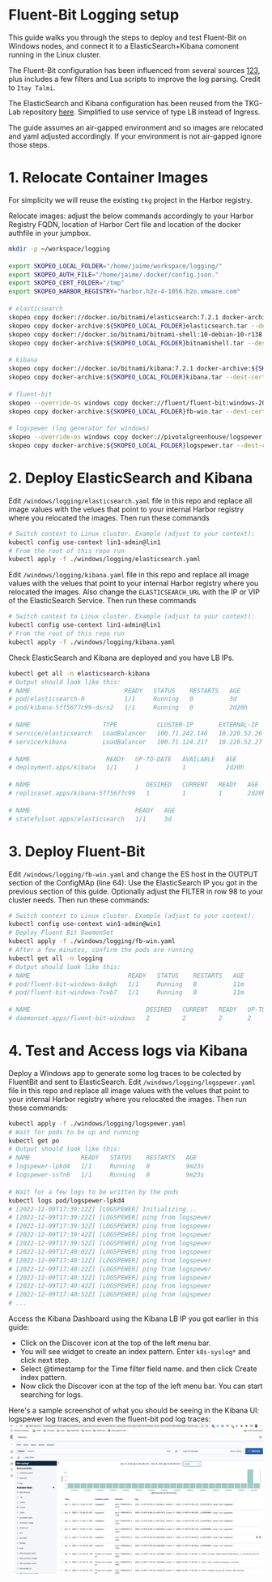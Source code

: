 # Fluent-Bit Logging setup

This guide walks you through the steps to deploy and test Fluent-Bit on Windows nodes, and connect it to a ElasticSearch+Kibana comonent running in the Linux cluster.

The Fluent-Bit configuration has been influenced from several sources [1](https://aws.amazon.com/blogs/containers/centralized-logging-for-windows-containers-on-amazon-eks-using-fluent-bit/)[2](https://docs.vmware.com/en/VMware-Tanzu-Kubernetes-Grid-Integrated-Edition/1.15/tkgi/GUID-windows-logging.html#configure-fluent-bit-6)[3](https://docs.fluentbit.io/manual/installation/kubernetes#windows-deployment), plus includes a few filters and Lua scripts to improve the log parsing. Credit to `Itay Talmi`.

The ElasticSearch and Kibana configuration has been reused from the TKG-Lab repository [here](https://github.com/Tanzu-Solutions-Engineering/tkg-lab/blob/main/docs/shared-services-cluster/06_ek_ssc.md). Simplified to use service of type LB instead of Ingress.

The guide assumes an air-gapped environment and so images are relocated and yaml adjusted accordingly. If  your environment is not air-gapped ignore those steps.

# 1. Relocate Container Images

For simplicity we will reuse the existing `tkg` project in the Harbor registry.

Relocate images: adjust the below commands accordingly to your Harbor Registry FQDN, location of Harbor Cert file and location of the docker authfile in your jumpbox.
```bash
mkdir -p ~/workspace/logging

export SKOPEO_LOCAL_FOLDER="/home/jaime/workspace/logging/"
export SKOPEO_AUTH_FILE="/home/jaime/.docker/config.json."
export SKOPEO_CERT_FOLDER="/tmp"
export SKOPEO_HARBOR_REGISTRY="harbor.h2o-4-1056.h2o.vmware.com"

# elasticsearch
skopeo copy docker://docker.io/bitnami/elasticsearch:7.2.1 docker-archive:${SKOPEO_LOCAL_FOLDER}elasticsearch.tar
skopeo copy docker-archive:${SKOPEO_LOCAL_FOLDER}elasticsearch.tar --dest-cert-dir=${SKOPEO_CERT_FOLDER} --dest-authfile=${SKOPEO_AUTH_FILE} docker://${SKOPEO_HARBOR_REGISTRY}/tkg/elasticsearch:7.2.1
skopeo copy docker://docker.io/bitnami/bitnami-shell:10-debian-10-r138 docker-archive:${SKOPEO_LOCAL_FOLDER}bitnamishell.tar
skopeo copy docker-archive:${SKOPEO_LOCAL_FOLDER}bitnamishell.tar --dest-cert-dir=${SKOPEO_CERT_FOLDER} --dest-authfile=${SKOPEO_AUTH_FILE} docker://${SKOPEO_HARBOR_REGISTRY}/tkg/bitnami-shell:10-debian-10-r138

# kibana
skopeo copy docker://docker.io/bitnami/kibana:7.2.1 docker-archive:${SKOPEO_LOCAL_FOLDER}/kibana.tar
skopeo copy docker-archive:${SKOPEO_LOCAL_FOLDER}kibana.tar --dest-cert-dir=${SKOPEO_CERT_FOLDER} --dest-authfile=${SKOPEO_AUTH_FILE} docker://${SKOPEO_HARBOR_REGISTRY}/tkg/kibana:7.2.1

# fluent-bit
skopeo --override-os windows copy docker://fluent/fluent-bit:windows-2019-2.0.6 docker-archive:${SKOPEO_LOCAL_FOLDER}fb-win.tar
skopeo copy docker-archive:${SKOPEO_LOCAL_FOLDER}fb-win.tar --dest-cert-dir=${SKOPEO_CERT_FOLDER} --dest-authfile=${SKOPEO_AUTH_FILE} docker://${SKOPEO_HARBOR_REGISTRY}/tkg/fluent-bit:windows-2019-2.0.6

# logspewer (log generator for windows)
skopeo --override-os windows copy docker://pivotalgreenhouse/logspewer:latest docker-archive:${SKOPEO_LOCAL_FOLDER}logspewer.tar
skopeo copy docker-archive:${SKOPEO_LOCAL_FOLDER}logspewer.tar --dest-cert-dir=${SKOPEO_CERT_FOLDER} --dest-authfile=${SKOPEO_AUTH_FILE} docker://${SKOPEO_HARBOR_REGISTRY}/tkg/logspewer:latest
```

# 2. Deploy ElasticSearch and Kibana

Edit `/windows/logging/elasticsearch.yaml` file in this repo and replace all image values with the velues that point to your internal Harbor registry where you relocated the images. Then run these commands
```bash
# Switch context to Linux cluster. Example (adjust to your context):
kubectl config use-context lin1-admin@lin1
# From the root of this repo run
kubectl apply -f ./windows/logging/elasticsearch.yaml
```

Edit `/windows/logging/kibana.yaml` file in this repo and replace all image values with the velues that point to your internal Harbor registry where you relocated the images. Also change the `ELASTICSEARCH_URL` with the IP or VIP of the ElasticSearch Service. Then run these commands
```bash
# Switch context to Linux cluster. Example (adjust to your context):
kubectl config use-context lin1-admin@lin1
# From the root of this repo run
kubectl apply -f ./windows/logging/kibana.yaml
```

Check ElasticSearch and Kibana are deployed and you have LB IPs.
```bash
kubectl get all -n elasticsearch-kibana
# Output should look like this:
# NAME                          READY   STATUS    RESTARTS   AGE
# pod/elasticsearch-0           1/1     Running   0          3d
# pod/kibana-5ff5677c99-dsrs2   1/1     Running   0          2d20h

# NAME                    TYPE           CLUSTER-IP       EXTERNAL-IP    PORT(S)                         AGE
# service/elasticsearch   LoadBalancer   100.71.242.146   10.220.52.26   9200:30489/TCP,9300:30550/TCP   3d
# service/kibana          LoadBalancer   100.71.124.217   10.220.52.27   5601:32008/TCP                  2d20h

# NAME                     READY   UP-TO-DATE   AVAILABLE   AGE
# deployment.apps/kibana   1/1     1            1           2d20h

# NAME                                DESIRED   CURRENT   READY   AGE
# replicaset.apps/kibana-5ff5677c99   1         1         1       2d20h

# NAME                             READY   AGE
# statefulset.apps/elasticsearch   1/1     3d
```

# 3. Deploy Fluent-Bit

Edit `/windows/logging/fb-win.yaml` and change the ES host in the OUTPUT section of the ConfigMAp (line 64): Use the ElasticSearch IP you got in the previous section of this guide. Optionally adjust the FILTER in row 98 to your cluster needs. Then run these commands:
```bash
# Switch context to Linux cluster. Example (adjust to your context):
kubectl config use-context win1-admin@win1
# Deploy Fluent Bit DaemonSet
kubectl apply -f ./windows/logging/fb-win.yaml
# After a few minutes, confirm the pods are running
kubectl get all -n logging
# Output should look like this:
# NAME                           READY   STATUS    RESTARTS   AGE
# pod/fluent-bit-windows-6x6gh   1/1     Running   0          11m
# pod/fluent-bit-windows-7cwb7   1/1     Running   0          11m

# NAME                                DESIRED   CURRENT   READY   UP-TO-DATE   AVAILABLE   NODE SELECTOR              AGE
# daemonset.apps/fluent-bit-windows   2         2         2       2            2           kubernetes.io/os=windows   11m
```

# 4. Test and Access logs via Kibana

Deploy a Windows app to generate some log traces to be colected by FluentBit and sent to ElasticSearch. Edit `/windows/logging/logspewer.yaml` file in this repo and replace all image values with the velues that point to your internal Harbor registry where you relocated the images. Then run these commands:
```bash
kubectl apply -f ./windows/logging/logspewer.yaml
# Wait for pods to be up and running
kubectl get po
# Output should look like this:
# NAME              READY   STATUS    RESTARTS   AGE
# logspewer-lpkd4   1/1     Running   0          9m23s
# logspewer-ssfn8   1/1     Running   0          9m23s

# Wait for a few logs to be written by the pods
kubectl logs pod/logspewer-lpkd4
# [2022-12-09T17:39:12Z] [LOGSPEWER] Initializing...
# [2022-12-09T17:39:22Z] [LOGSPEWER] ping from logspewer
# [2022-12-09T17:39:32Z] [LOGSPEWER] ping from logspewer
# [2022-12-09T17:39:42Z] [LOGSPEWER] ping from logspewer
# [2022-12-09T17:39:52Z] [LOGSPEWER] ping from logspewer
# [2022-12-09T17:40:02Z] [LOGSPEWER] ping from logspewer
# [2022-12-09T17:40:12Z] [LOGSPEWER] ping from logspewer
# [2022-12-09T17:40:22Z] [LOGSPEWER] ping from logspewer
# [2022-12-09T17:40:32Z] [LOGSPEWER] ping from logspewer
# [2022-12-09T17:40:42Z] [LOGSPEWER] ping from logspewer
# [2022-12-09T17:40:52Z] [LOGSPEWER] ping from logspewer
# ...
```

Access the Kibana Dashboard using the Kibana LB IP you got earlier in this guide:
- Click on the Discover icon at the top of the left menu bar.
- You will see widget to create an index pattern. Enter `k8s-syslog*` and click next step.
- Select @timestamp for the Time filter field name. and then click Create index pattern.
- Now click the Discover icon at the top of the left menu bar. You can start searching for logs.

Here's a sample screenshot of what you should be seeing in the Kibana UI: logspewer log traces, and even the fluent-bit pod log traces: ![kibana-win](/windows/logging/kibana-win.png)

